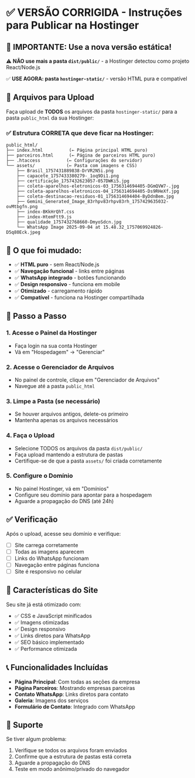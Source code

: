 # ✅ VERSÃO CORRIGIDA - Instruções para Publicar na Hostinger

## 🚨 IMPORTANTE: Use a nova versão estática!

⚠️ **NÃO use mais a pasta `dist/public/`** - a Hostinger detectou como projeto React/Node.js

✅ **USE AGORA: pasta `hostinger-static/`** - versão HTML pura e compatível

## 📁 Arquivos para Upload

Faça upload de **TODOS** os arquivos da pasta `hostinger-static/` para a pasta `public_html` da sua Hostinger:

### ✅ Estrutura CORRETA que deve ficar na Hostinger:
```
public_html/
├── index.html          (← Página principal HTML puro)
├── parceiros.html      (← Página de parceiros HTML puro)  
├── .htaccess          (← Configurações do servidor)
└── assets/            (← Pasta com imagens e CSS)
    ├── Brasil_1757431889838-DrVR2N5i.png
    ├── capacete_1757433380279-_1oq9Di1.png
    ├── certificação_1757432623057-057DWKi5.jpg
    ├── coleta-aparelhos-eletronicos-03_1756314694405-DGmQVW7-.jpg
    ├── coleta-aparelhos-eletronicos-04_1756314694405-Ds9RHeXf.jpg
    ├── coleta-destinacao-residuos-01_1756314694404-ByDdnBem.jpg
    ├── Gemini_Generated_Image_83rhpv83rhpv83rh_1757429635032-ovMtbgfn.png
    ├── index-BKkHrQhT.css
    ├── index-HtemFtt9.js
    ├── qualidade_1757432768660-DmyoSdcn.jpg
    └── WhatsApp Image 2025-09-04 at 15.48.32_1757069924826-D5q80Eck.jpeg
```

## 🔧 O que foi mudado:
- ✅ **HTML puro** - sem React/Node.js
- ✅ **Navegação funcional** - links entre páginas
- ✅ **WhatsApp integrado** - botões funcionando
- ✅ **Design responsivo** - funciona em mobile
- ✅ **Otimizado** - carregamento rápido
- ✅ **Compatível** - funciona na Hostinger compartilhada

## 🚀 Passo a Passo

### 1. Acesse o Painel da Hostinger
- Faça login na sua conta Hostinger
- Vá em "Hospedagem" → "Gerenciar"

### 2. Acesse o Gerenciador de Arquivos
- No painel de controle, clique em "Gerenciador de Arquivos"
- Navegue até a pasta `public_html`

### 3. Limpe a Pasta (se necessário)
- Se houver arquivos antigos, delete-os primeiro
- Mantenha apenas os arquivos necessários

### 4. Faça o Upload
- Selecione TODOS os arquivos da pasta `dist/public/`
- Faça upload mantendo a estrutura de pastas
- Certifique-se de que a pasta `assets/` foi criada corretamente

### 5. Configure o Domínio
- No painel Hostinger, vá em "Domínios"
- Configure seu domínio para apontar para a hospedagem
- Aguarde a propagação do DNS (até 24h)

## ✅ Verificação

Após o upload, acesse seu domínio e verifique:
- [ ] Site carrega corretamente
- [ ] Todas as imagens aparecem
- [ ] Links do WhatsApp funcionam
- [ ] Navegação entre páginas funciona
- [ ] Site é responsivo no celular

## 🎯 Características do Site

Seu site já está otimizado com:
- ✅ CSS e JavaScript minificados
- ✅ Imagens otimizadas
- ✅ Design responsivo
- ✅ Links diretos para WhatsApp
- ✅ SEO básico implementado
- ✅ Performance otimizada

## 📞 Funcionalidades Incluídas

- **Página Principal**: Com todas as seções da empresa
- **Página Parceiros**: Mostrando empresas parceiras
- **Contato WhatsApp**: Links diretos para contato
- **Galeria**: Imagens dos serviços
- **Formulário de Contato**: Integrado com WhatsApp

## 🔧 Suporte

Se tiver algum problema:
1. Verifique se todos os arquivos foram enviados
2. Confirme que a estrutura de pastas está correta
3. Aguarde a propagação do DNS
4. Teste em modo anônimo/privado do navegador
